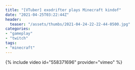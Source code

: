 ```yaml
---
title: "[VTuber] exodrifter plays Minecraft kindof"
date: "2021-04-25T03:22:44Z"
header:
  teaser: "/assets/thumbs/2021-04-24-22-22-44-0500.jpg"
categories:
- "gameplay"
- "twitch"
tags:
- "minecraft"
---
```

{% include video id="558371696" provider="vimeo" %}
